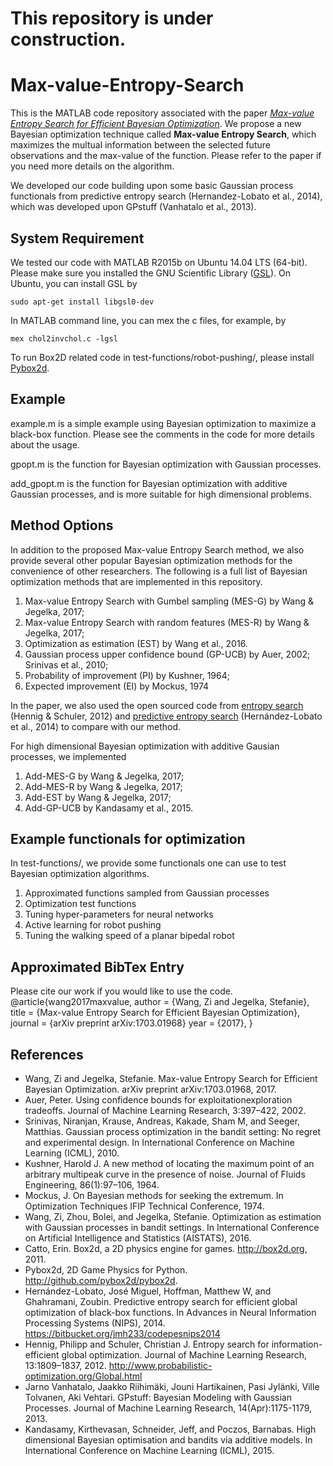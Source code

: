 # This repository is under construction.

# Max-value-Entropy-Search
This is the MATLAB code repository associated with the paper [_Max-value Entropy Search for Efficient Bayesian Optimization_](https://arxiv.org/abs/1703.01968). We propose a new Bayesian optimization technique called **Max-value Entropy Search**, which maximizes the multual information between the selected future observations and the max-value of the function. Please refer to the paper if you need more details on the algorithm.

We developed our code building upon some basic Gaussian process functionals from predictive entropy search (Hernandez-Lobato et al., 2014), which was developed upon GPstuff (Vanhatalo et al., 2013). 

## System Requirement
We tested our code with MATLAB R2015b on Ubuntu 14.04 LTS (64-bit). Please make sure you installed the GNU Scientific Library ([GSL](http://www.gnu.org/software/gsl/)). On Ubuntu, you can install GSL by 

```
sudo apt-get install libgsl0-dev
```

In MATLAB command line, you can mex the c files, for example, by

```
mex chol2invchol.c -lgsl
```

To run Box2D related code in test-functions/robot-pushing/, please install [Pybox2d](https://github.com/pybox2d/pybox2d).

## Example
example.m is a simple example using Bayesian optimization to maximize a black-box function. Please see the comments in the code for more details about the usage.

gpopt.m is the function for Bayesian optimization with Gaussian processes.

add_gpopt.m is the function for Bayesian optimization with additive Gaussian processes, and is more suitable for high dimensional problems.

## Method Options
In addition to the proposed Max-value Entropy Search method, we also provide several other popular Bayesian optimization methods for the convenience of other researchers. The following is a full list of Bayesian optimization methods that are implemented in this repository.
1. Max-value Entropy Search with Gumbel sampling (MES-G) by Wang & Jegelka, 2017;
2. Max-value Entropy Search with random features (MES-R) by Wang & Jegelka, 2017;
3. Optimization as estimation (EST) by Wang et al., 2016. 
4. Gaussian process upper confidence bound (GP-UCB) by Auer, 2002; Srinivas et al., 2010;
5. Probability of improvement (PI) by Kushner, 1964;
6. Expected improvement (EI) by Mockus, 1974


In the paper, we also used the open sourced code from [entropy search](http://www.probabilistic-optimization.org/Global.html) (Hennig & Schuler, 2012) and [predictive entropy search](https://bitbucket.org/jmh233/codepesnips2014) (Hernández-Lobato et al., 2014) to compare with our method.

For high dimensional Bayesian optimization with additive Gausian processes, we implemented
1. Add-MES-G by Wang & Jegelka, 2017;
2. Add-MES-R by Wang & Jegelka, 2017;
3. Add-EST by Wang & Jegelka, 2017;
4. Add-GP-UCB by Kandasamy et al., 2015.


## Example functionals for optimization
In test-functions/, we provide some functionals one can use to test Bayesian optimization algorithms. 

1. Approximated functions sampled from Gaussian processes
2. Optimization test functions
3. Tuning hyper-parameters for neural networks 
4. Active learning for robot pushing
5. Tuning the walking speed of a planar bipedal robot

## Approximated BibTex Entry
Please cite our work if you would like to use the code.
@article{wang2017maxvalue,
    author = {Wang, Zi and Jegelka, Stefanie},
    title = {Max-value Entropy Search for Efficient Bayesian Optimization},
    journal = {arXiv preprint arXiv:1703.01968}
    year = {2017},
}

## References
* Wang, Zi and Jegelka, Stefanie. Max-value Entropy Search for Efficient Bayesian Optimization. arXiv preprint arXiv:1703.01968, 2017.
* Auer, Peter. Using confidence bounds for exploitationexploration tradeoffs. Journal of Machine Learning Research, 3:397–422, 2002.
* Srinivas, Niranjan, Krause, Andreas, Kakade, Sham M, and Seeger, Matthias. Gaussian process optimization in the bandit setting: No regret and experimental design. In International Conference on Machine Learning (ICML), 2010.
* Kushner, Harold J. A new method of locating the maximum point of an arbitrary multipeak curve in the presence of noise. Journal of Fluids Engineering, 86(1):97–106, 1964.
* Mockus, J. On Bayesian methods for seeking the extremum. In Optimization Techniques IFIP Technical Conference, 1974.
* Wang, Zi, Zhou, Bolei, and Jegelka, Stefanie. Optimization as estimation with Gaussian processes in bandit settings. In International Conference on Artificial Intelligence and Statistics (AISTATS), 2016.
* Catto, Erin. Box2d, a 2D physics engine for games. http://box2d.org, 2011.
* Pybox2d, 2D Game Physics for Python. http://github.com/pybox2d/pybox2d.
* Hernández-Lobato, José Miguel, Hoffman, Matthew W, and Ghahramani, Zoubin. Predictive entropy search for efficient global optimization of black-box functions. In Advances in Neural Information Processing Systems (NIPS), 2014. https://bitbucket.org/jmh233/codepesnips2014
* Hennig, Philipp and Schuler, Christian J. Entropy search for information-efficient global optimization. Journal of Machine Learning Research, 13:1809–1837, 2012. http://www.probabilistic-optimization.org/Global.html
* Jarno Vanhatalo, Jaakko Riihimäki, Jouni Hartikainen, Pasi Jylänki, Ville Tolvanen, Aki Vehtari. GPstuff: Bayesian Modeling with Gaussian Processes. Journal of Machine Learning Research, 14(Apr):1175-1179, 2013.
* Kandasamy, Kirthevasan, Schneider, Jeff, and Poczos, Barnabas. High dimensional Bayesian optimisation and bandits via additive models. In International Conference on Machine Learning (ICML), 2015.
